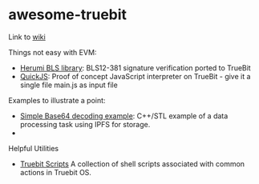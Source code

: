 # awesome-truebit

Link to [wiki](https://github.com/TruebitProtocol/awesome-truebit/wiki)

Things not easy with EVM:
* [Herumi BLS library](https://github.com/zippiehq/bls-wasm/commit/01e409438f6dced806b2f13422878132fa3c02aa): BLS12-381 signature verification ported to TrueBit
* [QuickJS](https://github.com/zippiehq/quickjs-truebit): Proof of concept JavaScript interpreter on TrueBit - give it a single file main.js as input file

Examples to illustrate a point:
* [Simple Base64 decoding example](https://github.com/davidfsol5/base64/tree/webassembly): C++/STL example of a data processing task using IPFS for storage. 
* 

Helpful Utilities
* [Truebit Scripts](https://github.com/Chaser0x/truebit-scripts) A collection of shell scripts associated with common actions in Truebit OS.

